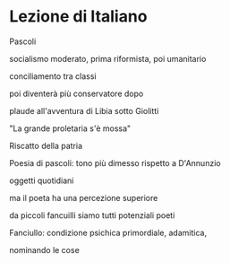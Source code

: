 # Lezione di Italiano


Pascoli

socialismo moderato, prima riformista, poi umanitario

conciliamento tra classi

poi diventerà più conservatore dopo

plaude all'avventura di Libia sotto Giolitti

"La grande proletaria s'è mossa"


Riscatto della patria

Poesia di pascoli: tono più dimesso rispetto a D'Annunzio

oggetti quotidiani

ma il poeta ha una percezione superiore

da piccoli fancuilli siamo tutti potenziali poeti


Fanciullo: condizione psichica primordiale, adamitica,

nominando le cose 
<!--stackedit_data:
eyJoaXN0b3J5IjpbMTg5Njg2MTcwOF19
-->